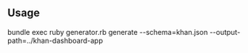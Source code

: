 
## Usage

bundle exec ruby generator.rb generate --schema=khan.json --output-path=../khan-dashboard-app
